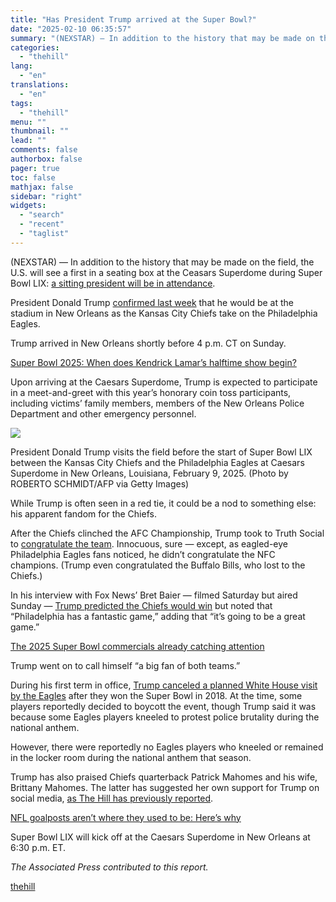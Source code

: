 ```yaml
---
title: "Has President Trump arrived at the Super Bowl?"
date: "2025-02-10 06:35:57"
summary: "(NEXSTAR) — In addition to the history that may be made on the field, the U.S. will see a first in a seating box at the Ceasars Superdome during Super Bowl LIX: a sitting president will be in attendance. President Donald Trump confirmed last week that he would be at..."
categories:
  - "thehill"
lang:
  - "en"
translations:
  - "en"
tags:
  - "thehill"
menu: ""
thumbnail: ""
lead: ""
comments: false
authorbox: false
pager: true
toc: false
mathjax: false
sidebar: "right"
widgets:
  - "search"
  - "recent"
  - "taglist"
---
```


(NEXSTAR) — In addition to the history that may be made on the field, the U.S. will see a first in a seating box at the Ceasars Superdome during Super Bowl LIX: [a sitting president will be in attendance](https://thehill.com/homenews/administration/5125557-donald-trump-super-bowl-chiefs-eagles-2025/).

President Donald Trump [confirmed last week](https://thehill.com/homenews/administration/5125557-donald-trump-super-bowl-chiefs-eagles-2025/) that he would be at the stadium in New Orleans as the Kansas City Chiefs take on the Philadelphia Eagles.

Trump arrived in New Orleans shortly before 4 p.m. CT on Sunday.

[Super Bowl 2025: When does Kendrick Lamar’s halftime show begin?](https://thehill.com/homenews/nexstar_media_wire/5123861-super-bowl-2025-when-does-kendrick-lamars-halftime-show-begin/) 

Upon arriving at the Caesars Superdome, Trump is expected to participate in a meet-and-greet with this year’s honorary coin toss participants, including victims’ family members, members of the New Orleans Police Department and other emergency personnel.

![](https://www.nxsttv.com/nmw/wp-content/uploads/sites/107/2025/02/GettyImages-2198047585-e1739140428903.jpg)

President Donald Trump visits the field before the start of Super Bowl LIX between the Kansas City Chiefs and the Philadelphia Eagles at Caesars Superdome in New Orleans, Louisiana, February 9, 2025. (Photo by ROBERTO SCHMIDT/AFP via Getty Images)

While Trump is often seen in a red tie, it could be a nod to something else: his apparent fandom for the Chiefs.

After the Chiefs clinched the AFC Championship, Trump took to Truth Social to [congratulate the team](https://thehill.com/blogs/blog-briefing-room/5108224-donald-trump-kansas-city-chiefs-philadelphia-eagles/). Innocuous, sure — except, as eagled-eye Philadelphia Eagles fans noticed, he didn’t congratulate the NFC champions. (Trump even congratulated the Buffalo Bills, who lost to the Chiefs.)

In his interview with Fox News’ Bret Baier — filmed Saturday but aired Sunday — [Trump predicted the Chiefs would win](https://thehill.com/homenews/administration/5135160-trump-picks-chiefs-super-bowl-win/) but noted that “Philadelphia has a fantastic game,” adding that “it’s going to be a great game.”

[The 2025 Super Bowl commercials already catching attention](https://thehill.com/homenews/nexstar_media_wire/5134856-the-2025-super-bowl-commercials-already-catching-attention/) 

Trump went on to call himself “a big fan of both teams.”

During his first term in office, [Trump canceled a planned White House visit by the Eagles](https://thehill.com/blogs/blog-briefing-room/5108224-donald-trump-kansas-city-chiefs-philadelphia-eagles/) after they won the Super Bowl in 2018. At the time, some players reportedly decided to boycott the event, though Trump said it was because some Eagles players kneeled to protest police brutality during the national anthem.

However, there were reportedly no Eagles players who kneeled or remained in the locker room during the national anthem that season.

Trump has also praised Chiefs quarterback Patrick Mahomes and his wife, Brittany Mahomes. The latter has suggested her own support for Trump on social media, [as The Hill has previously reported](https://thehill.com/homenews/state-watch/4884600-brittany-mahomes-taylor-swift-politics/).

[NFL goalposts aren’t where they used to be: Here’s why](https://thehill.com/homenews/nexstar_media_wire/5128480-nfl-goalposts-arent-where-they-used-to-be-heres-why/) 

Super Bowl LIX will kick off at the Caesars Superdome in New Orleans at 6:30 p.m. ET.

*The Associated Press contributed to this report.*

[thehill](https://thehill.com/homenews/nexstar_media_wire/5135339-has-president-trump-arrived-at-the-super-bowl/)
